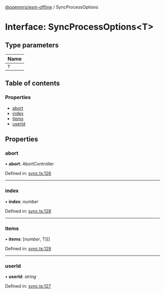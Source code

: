 [@openmrs/esm-offline](../API.md) / SyncProcessOptions

# Interface: SyncProcessOptions<T\>

## Type parameters

| Name |
| :------ |
| `T` |

## Table of contents

### Properties

- [abort](syncprocessoptions.md#abort)
- [index](syncprocessoptions.md#index)
- [items](syncprocessoptions.md#items)
- [userId](syncprocessoptions.md#userid)

## Properties

### abort

• **abort**: AbortController

Defined in: [sync.ts:126](https://github.com/openmrs/openmrs-esm-core/blob/master/packages/framework/esm-offline/src/sync.ts#L126)

___

### index

• **index**: *number*

Defined in: [sync.ts:128](https://github.com/openmrs/openmrs-esm-core/blob/master/packages/framework/esm-offline/src/sync.ts#L128)

___

### items

• **items**: [*number*, T][]

Defined in: [sync.ts:129](https://github.com/openmrs/openmrs-esm-core/blob/master/packages/framework/esm-offline/src/sync.ts#L129)

___

### userId

• **userId**: *string*

Defined in: [sync.ts:127](https://github.com/openmrs/openmrs-esm-core/blob/master/packages/framework/esm-offline/src/sync.ts#L127)

